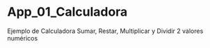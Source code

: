 # App_01_Calculadora
Ejemplo de Calculadora
Sumar, Restar, Multiplicar y Dividir 2 valores numéricos

